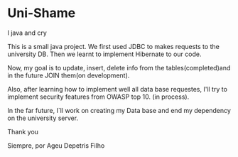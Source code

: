 # Uni-Shame
I java and cry

This is a small java project.
We first used JDBC to makes requests to the university DB.
Then we learnt to implement Hibernate to our code.

Now, my goal is to update, insert, delete info from the tables(completed)and
in the future JOIN them(on development).


Also, after learning how to implement well all data base requestes, I'll try to implement security features from 
OWASP top 10. (in process).


In the far future, I`ll work on creating my Data base and end my dependency on the university server.



Thank you


Siempre, por Ageu Depetris Filho





